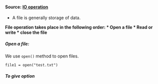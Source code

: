 #### Source: [IO operation](https://www.programiz.com/python-programming/file-operation)

* A file is generally storage of data.

**File operation takes place in the following order:
	* Open a file
	* Read or write
	* close the file**

##### Open a file:

 We use `open()` method to open files.

```
file1 = open("test.txt")
```

##### To give option